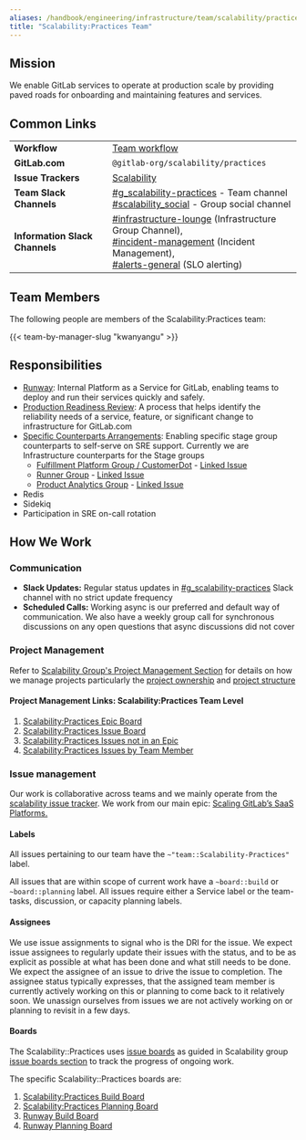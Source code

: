 ```yaml
---
aliases: /handbook/engineering/infrastructure/team/scalability/practices.html
title: "Scalability:Practices Team"
---
```


## Mission

We enable GitLab services to operate at production scale by providing paved roads for onboarding and maintaining features and services.



## Common Links
|                                |                                                                                                                                                                                                                                                                                                                                                                                                                                |
|--------------------------------|--------------------------------------------------------------------------------------------------------------------------------------------------------------------------------------------------------------------------------------------------------------------------------------------------------------------------------------------------------------------------------------------------------------------------------|
| **Workflow**                   | [Team workflow](/handbook/engineering/infrastructure/team/scalability/practices#how-we-work)|
| **GitLab.com**                 | `@gitlab-org/scalability/practices`                                                                                                                                                                                                                                                                                                                                                                                        |
| **Issue Trackers**             | [Scalability](https://gitlab.com/gitlab-com/gl-infra/scalability)                                                                                                                                                                                                                                                                                        |
| **Team Slack Channels**        | [#g_scalability-practices](https://gitlab.slack.com/archives/g_scalability-practices) - Team channel<br/> [#scalability_social](https://gitlab.slack.com/archives/g_scalability_social) - Group social channel                                                                                                                                                                                                         |
| **Information Slack Channels** | [#infrastructure-lounge](https://gitlab.slack.com/archives/infrastructure-lounge) (Infrastructure Group Channel), <br/>[#incident-management](https://gitlab.slack.com/archives/incident-management) (Incident Management),  <br/>[#alerts-general](https://gitlab.slack.com/archives/alerts-general) (SLO alerting) |


## Team Members

The following people are members of the Scalability:Practices team:

{{< team-by-manager-slug "kwanyangu" >}}

## Responsibilities

- [Runway](https://about.gitlab.com/direction/saas-platforms/scalability/runway/): Internal Platform as a Service for GitLab, enabling teams to deploy and run their services quickly and safely.
- [Production Readiness Review](/handbook/engineering/infrastructure/production/readiness/): A process that helps identify the reliability needs of a service, feature, or significant change to infrastructure for GitLab.com
- [Specific Counterparts Arrangements](https://gitlab.com/groups/gitlab-com/gl-infra/-/epics/1203): Enabling specific stage group counterparts to self-serve on SRE support. Currently we are Infrastructure counterparts for the Stage groups
   - [Fulfillment Platform Group / CustomerDot](https://handbook.gitlab.com/handbook/product/categories/#fulfillment-platform-group) - [Linked Issue](https://gitlab.com/gitlab-com/gl-infra/scalability/-/issues/2739)
   - [Runner Group](https://handbook.gitlab.com/handbook/product/categories/#runner-group) - [Linked Issue](https://gitlab.com/gitlab-com/gl-infra/scalability/-/issues/2740)
   - [Product Analytics Group](https://handbook.gitlab.com/handbook/product/categories/#product-analytics-group) - [Linked Issue](https://gitlab.com/gitlab-com/gl-infra/scalability/-/issues/2824)
- Redis
- Sidekiq
- Participation in SRE on-call rotation

## How We Work

### Communication

- **Slack Updates:** Regular status updates in [#g_scalability-practices](https://gitlab.slack.com/archives/g_scalability-practices) Slack channel with no strict update frequency
- **Scheduled Calls:** Working async is our preferred and default way of communication. We also have a weekly group call for synchronous discussions on any open questions that async discussions did not cover

### Project Management

Refer to [Scalability Group's Project Management Section](https://handbook.gitlab.com/handbook/engineering/infrastructure/team/scalability/#project-management) for details on how we manage projects particularly the [project ownership](https://handbook.gitlab.com/handbook/engineering/infrastructure/team/scalability/#project-ownership) and [project structure](https://handbook.gitlab.com/handbook/engineering/infrastructure/team/scalability/#project-structure)

#### Project Management Links: Scalability:Practices Team Level

1. [Scalability:Practices Epic Board](https://gitlab.com/groups/gitlab-com/gl-infra/-/epic_boards/39723?label_name[]=group%3A%3Ascalability&label_name[]=team%3A%3AScalability-Practices)
1. [Scalability:Practices Issue Board](https://gitlab.com/groups/gitlab-com/gl-infra/-/boards/5797969?label_name[]=group%3A%3Ascalability&label_name[]=team%3A%3AScalability-Practices)
1. [Scalability:Practices Issues not in an Epic](https://gitlab.com/groups/gitlab-com/gl-infra/-/boards/5798009?label_name[]=group%3A%3Ascalability&label_name[]=team%3A%3AScalability-Practices&epic_id=None)
1. [Scalability:Practices Issues by Team Member](https://gitlab.com/groups/gitlab-com/gl-infra/-/boards/7363922?label_name[]=team%3A%3AScalability-Practices)

### Issue management

Our work is collaborative across teams and we mainly operate from the [scalability issue tracker](https://gitlab.com/gitlab-com/gl-infra/scalability/-/issues). We work from our main epic: [Scaling GitLab’s SaaS Platforms.](https://gitlab.com/groups/gitlab-com/gl-infra/-/epics/148)

#### Labels

All issues pertaining to our team have the `~"team::Scalability-Practices"` label.

All issues that are within scope of current work have a `~board::build` or `~board::planning` label.
All issues require either a Service label or the team-tasks, discussion, or capacity planning labels.

#### Assignees

We use issue assignments to signal who is the DRI for the issue.
We expect issue assignees to regularly update their issues with the status, and to be as explicit as possible at what has been done and what still needs to be done.
We expect the assignee of an issue to drive the issue to completion.
The assignee status typically expresses, that the assigned team member is currently actively working on this or planning to come back to it relatively soon.
We unassign ourselves from issues we are not actively working on or planning to revisit in a few days.

#### Boards

The Scalability::Practices uses [issue boards](https://gitlab.com/gitlab-com/gl-infra/scalability/-/boards/) as guided in Scalability group [issue boards section](/handbook/engineering/infrastructure/team/scalability/#issue-boards) to track the progress of ongoing work.

The specific Scalability::Practices boards are:
1. [Scalability:Practices Build Board](https://gitlab.com/gitlab-com/gl-infra/scalability/-/boards/7355849)
1. [Scalability:Practices Planning Board](https://gitlab.com/gitlab-com/gl-infra/scalability/-/boards/7363861)
1. [Runway Build Board](https://gitlab.com/gitlab-com/gl-infra/platform/runway/team/-/boards/5666826)
1. [Runway Planning Board](https://gitlab.com/gitlab-com/gl-infra/platform/runway/team/-/boards/7292844)